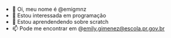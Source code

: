 - 👋 Oi, meu nome é @emigmnz
- 👀 Estou interessada em programação
- 🌱 Estou aprendendendo sobre scratch
- 📫 Pode me encontrar em @emily.gimenez@escola.pr.gov.br

<!---
emigmnz/emigmnz is a ✨ special ✨ repository because its `README.md` (this file) appears on your GitHub profile.
You can click the Preview link to take a look at your changes.
--->
